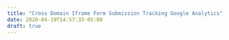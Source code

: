```yaml
---
title: "Cross Domain Iframe Form Submission Tracking Google Analytics"
date: 2020-04-19T14:57:33-05:00
draft: true
---
```


